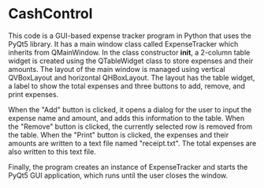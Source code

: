 # CashControl

This code is a GUI-based expense tracker program in Python that uses the PyQt5 library. It has a main window class called ExpenseTracker which inherits from QMainWindow. In the class constructor __init__, a 2-column table widget is created using the QTableWidget class to store expenses and their amounts. The layout of the main window is managed using vertical QVBoxLayout and horizontal QHBoxLayout. The layout has the table widget, a label to show the total expenses and three buttons to add, remove, and print expenses.

When the "Add" button is clicked, it opens a dialog for the user to input the expense name and amount, and adds this information to the table. When the "Remove" button is clicked, the currently selected row is removed from the table. When the "Print" button is clicked, the expenses and their amounts are written to a text file named "receipt.txt". The total expenses are also written to this text file.

Finally, the program creates an instance of ExpenseTracker and starts the PyQt5 GUI application, which runs until the user closes the window.
